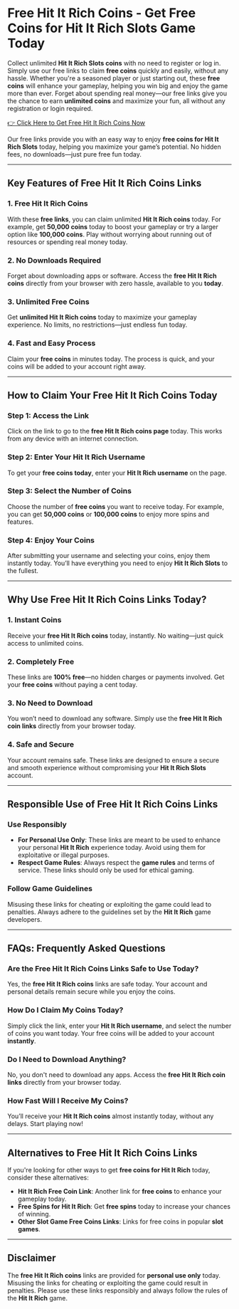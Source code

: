 # Free Hit It Rich Coins - Get Free Coins for Hit It Rich Slots Game Today

Collect unlimited **Hit It Rich Slots coins** with no need to register or log in. Simply use our free links to claim **free coins** quickly and easily, without any hassle. Whether you're a seasoned player or just starting out, these **free coins** will enhance your gameplay, helping you win big and enjoy the game more than ever. Forget about spending real money—our free links give you the chance to earn **unlimited coins** and maximize your fun, all without any registration or login required.

[👉 Click Here to Get Free Hit It Rich Coins Now](https://tinyurl.com/mrxmba9t)

Our free links provide you with an easy way to enjoy **free coins for Hit It Rich Slots** today, helping you maximize your game’s potential. No hidden fees, no downloads—just pure free fun today.

---

## Key Features of Free Hit It Rich Coins Links

### 1. **Free Hit It Rich Coins**
With these **free links**, you can claim unlimited **Hit It Rich coins** today. For example, get **50,000 coins** today to boost your gameplay or try a larger option like **100,000 coins**. Play without worrying about running out of resources or spending real money today.

### 2. **No Downloads Required**
Forget about downloading apps or software. Access the **free Hit It Rich coins** directly from your browser with zero hassle, available to you **today**.

### 3. **Unlimited Free Coins**
Get **unlimited Hit It Rich coins** today to maximize your gameplay experience. No limits, no restrictions—just endless fun today.

### 4. **Fast and Easy Process**
Claim your **free coins** in minutes today. The process is quick, and your coins will be added to your account right away.

---

## How to Claim Your Free Hit It Rich Coins Today

### Step 1: Access the Link
Click on the link to go to the **free Hit It Rich coins page** today. This works from any device with an internet connection.

### Step 2: Enter Your Hit It Rich Username
To get your **free coins today**, enter your **Hit It Rich username** on the page.

### Step 3: Select the Number of Coins
Choose the number of **free coins** you want to receive today. For example, you can get **50,000 coins** or **100,000 coins** to enjoy more spins and features.

### Step 4: Enjoy Your Coins
After submitting your username and selecting your coins, enjoy them instantly today. You’ll have everything you need to enjoy **Hit It Rich Slots** to the fullest.

---

## Why Use Free Hit It Rich Coins Links Today?

### 1. **Instant Coins**
Receive your **free Hit It Rich coins** today, instantly. No waiting—just quick access to unlimited coins.

### 2. **Completely Free**
These links are **100% free**—no hidden charges or payments involved. Get your **free coins** without paying a cent today.

### 3. **No Need to Download**
You won’t need to download any software. Simply use the **free Hit It Rich coin links** directly from your browser today.

### 4. **Safe and Secure**
Your account remains safe. These links are designed to ensure a secure and smooth experience without compromising your **Hit It Rich Slots** account.

---

## Responsible Use of Free Hit It Rich Coins Links

### **Use Responsibly**
- **For Personal Use Only**: These links are meant to be used to enhance your personal **Hit It Rich** experience today. Avoid using them for exploitative or illegal purposes.
- **Respect Game Rules**: Always respect the **game rules** and terms of service. These links should only be used for ethical gaming.

### **Follow Game Guidelines**
Misusing these links for cheating or exploiting the game could lead to penalties. Always adhere to the guidelines set by the **Hit It Rich** game developers.

---

## FAQs: Frequently Asked Questions

### Are the Free Hit It Rich Coins Links Safe to Use Today?
Yes, the **free Hit It Rich coins** links are safe today. Your account and personal details remain secure while you enjoy the coins.

### How Do I Claim My Coins Today?
Simply click the link, enter your **Hit It Rich username**, and select the number of coins you want today. Your free coins will be added to your account **instantly**.

### Do I Need to Download Anything?
No, you don't need to download any apps. Access the **free Hit It Rich coin links** directly from your browser today.

### How Fast Will I Receive My Coins?
You’ll receive your **Hit It Rich coins** almost instantly today, without any delays. Start playing now!

---

## Alternatives to Free Hit It Rich Coins Links

If you're looking for other ways to get **free coins for Hit It Rich** today, consider these alternatives:

- **Hit It Rich Free Coin Link**: Another link for **free coins** to enhance your gameplay today.
- **Free Spins for Hit It Rich**: Get **free spins** today to increase your chances of winning.
- **Other Slot Game Free Coins Links**: Links for free coins in popular **slot games**.

---

## Disclaimer

The **free Hit It Rich coins** links are provided for **personal use only** today. Misusing the links for cheating or exploiting the game could result in penalties. Please use these links responsibly and always follow the rules of the **Hit It Rich** game.
